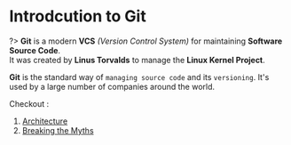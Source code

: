 # Introdcution to Git

?> **Git** is a modern **VCS** _(Version Control System)_ for maintaining **Software Source Code**.  
It was created by **Linus Torvalds** to manage the **Linux Kernel Project**.

**Git** is the standard way of `managing source code` and its `versioning`. It's used by a large number of companies around the world.

Checkout :

1. [Architecture](/architecture)
1. [Breaking the Myths](/breaking-myths)
